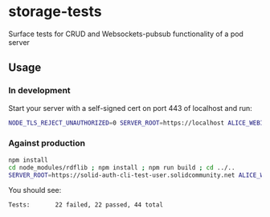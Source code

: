 # storage-tests
Surface tests for CRUD and Websockets-pubsub functionality of a pod server

## Usage
### In development
Start your server with a self-signed cert on port 443 of localhost and run:
```sh
NODE_TLS_REJECT_UNAUTHORIZED=0 SERVER_ROOT=https://localhost ALICE_WEBID=https://localhost/profile/card#me npm run jest
```

### Against production
```sh
npm install
cd node_modules/rdflib ; npm install ; npm run build ; cd ../..
SERVER_ROOT=https://solid-auth-cli-test-user.solidcommunity.net ALICE_WEBID=https://solid-auth-cli-test-user.solidcommunity.net/profile/card#me USERNAME=solid-auth-cli-test-user PASSWORD=123 npm run jest
```
You should see:
```
Tests:       22 failed, 22 passed, 44 total
```